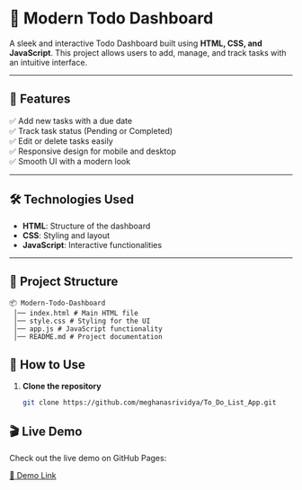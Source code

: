 
# 📌 Modern Todo Dashboard

A sleek and interactive Todo Dashboard built using **HTML, CSS, and JavaScript**. This project allows users to add, manage, and track tasks with an intuitive interface.

---

## 🚀 Features

✅ Add new tasks with a due date  
✅ Track task status (Pending or Completed)  
✅ Edit or delete tasks easily  
✅ Responsive design for mobile and desktop  
✅ Smooth UI with a modern look  

---

## 🛠️ Technologies Used

- **HTML**: Structure of the dashboard  
- **CSS**: Styling and layout  
- **JavaScript**: Interactive functionalities  

---

## 📂 Project Structure
```
📦 Modern-Todo-Dashboard
 │── index.html # Main HTML file
 │── style.css # Styling for the UI
 │── app.js # JavaScript functionality
 │── README.md # Project documentation
```
## 🔧 How to Use

1. **Clone the repository**  
   ```bash
   git clone https://github.com/meghanasrividya/To_Do_List_App.git

## 🎬 Live Demo
  Check out the live demo on GitHub Pages:

[🔗 Demo Link](https://meghanasrividya.github.io/To_Do_List_App/)
